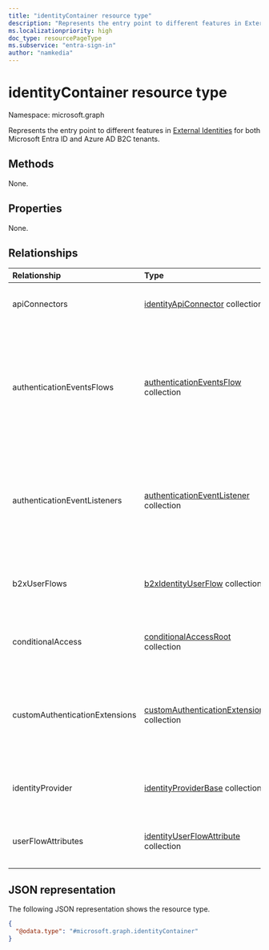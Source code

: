 ```yaml
---
title: "identityContainer resource type"
description: "Represents the entry point to different features in External Identities for both Microsoft Entra ID and Azure AD B2C tenants."
ms.localizationpriority: high
doc_type: resourcePageType
ms.subservice: "entra-sign-in"
author: "namkedia"
---
```


# identityContainer resource type

Namespace: microsoft.graph

Represents the entry point to different features in [External Identities](/azure/active-directory/external-identities/) for both Microsoft Entra ID and Azure AD B2C tenants.

## Methods

None.

## Properties

None.

## Relationships

| Relationship | Type        | Description |
|:-------------|:------------|:------------|
|apiConnectors|[identityApiConnector](identityApiConnector.md) collection|Represents entry point for API connectors.|
|authenticationEventsFlows|[authenticationEventsFlow](../resources/authenticationeventsflow.md) collection|Represents the entry point for self-service sign-up and sign-in user flows in both Microsoft Entra workforce and external tenants.|
|authenticationEventListeners|[authenticationEventListener](authenticationeventlistener.md) collection| Represents listeners for custom authentication extension events in Azure AD for workforce and customers.|
|b2xUserFlows|[b2xIdentityUserFlow](b2xIdentityUserFlow.md) collection| Represents entry point for B2X/self-service sign-up identity userflows.|
|conditionalAccess|[conditionalAccessRoot](conditionalAccessRoot.md) collection| the entry point for the Conditional Access (CA) object model.|
|customAuthenticationExtensions|[customAuthenticationExtension](customauthenticationextension.md) collection| Represents custom extensions to authentication flows in Azure AD for workforce and customers.|
|identityProvider|[identityProviderBase](identityProviderBase.md) collection| Represents entry point for identity provider base.|
|userFlowAttributes|[identityUserFlowAttribute](identityUserFlowAttribute.md) collection| Represents entry point for identity userflow attributes.|

## JSON representation

The following JSON representation shows the resource type.
<!-- {
  "blockType": "resource",
  "@odata.type": "microsoft.graph.identityContainer",
  "openType": false
}
-->

```json
{
  "@odata.type": "#microsoft.graph.identityContainer"
}
```
